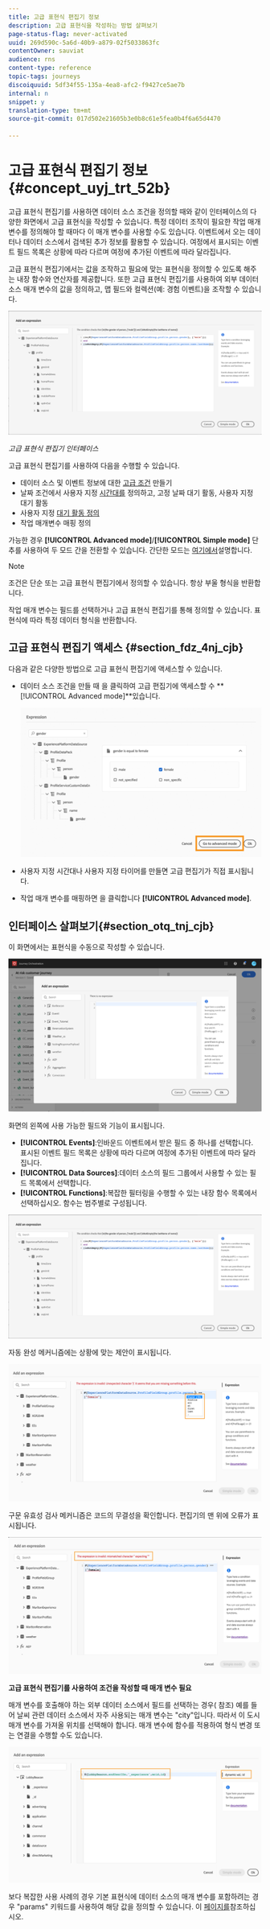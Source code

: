 ```yaml
---
title: 고급 표현식 편집기 정보
description: 고급 표현식을 작성하는 방법 살펴보기
page-status-flag: never-activated
uuid: 269d590c-5a6d-40b9-a879-02f5033863fc
contentOwner: sauviat
audience: rns
content-type: reference
topic-tags: journeys
discoiquuid: 5df34f55-135a-4ea8-afc2-f9427ce5ae7b
internal: n
snippet: y
translation-type: tm+mt
source-git-commit: 017d502e21605b3e0b8c61e5fea0b4f6a65d4470

---
```



# 고급 표현식 편집기 정보 {#concept_uyj_trt_52b}

고급 표현식 편집기를 사용하면 데이터 소스 조건을 정의할 때와 같이 인터페이스의 다양한 화면에서 고급 표현식을 작성할 수 있습니다.
특정 데이터 조작이 필요한 작업 매개 변수를 정의해야 할 때마다 이 매개 변수를 사용할 수도 있습니다. 이벤트에서 오는 데이터나 데이터 소스에서 검색된 추가 정보를 활용할 수 있습니다. 여정에서 표시되는 이벤트 필드 목록은 상황에 따라 다르며 여정에 추가된 이벤트에 따라 달라집니다.

고급 표현식 편집기에서는 값을 조작하고 필요에 맞는 표현식을 정의할 수 있도록 해주는 내장 함수와 연산자를 제공합니다. 또한 고급 표현식 편집기를 사용하여 외부 데이터 소스 매개 변수의 값을 정의하고, 맵 필드와 컬렉션(예: 경험 이벤트)을 조작할 수 있습니다.

![](../assets/journey65.png)

_고급 표현식 편집기 인터페이스_

고급 표현식 편집기를 사용하여 다음을 수행할 수 있습니다.

* 데이터 소스 및 이벤트 정보에 대한 [고급 조건](../building-journeys/condition-activity.md#about_condition) 만들기
* 날짜 조건에서 사용자 지정 [시간대를](../building-journeys/timezone-management.md) 정의하고, 고정 날짜 대기 활동, 사용자 지정 대기 활동
* 사용자 지정 [대기 활동 정의](../building-journeys/wait-activity.md#custom)
* 작업 매개변수 매핑 정의

가능한 경우 **[!UICONTROL Advanced mode]**/**[!UICONTROL Simple mode]** 단추를 사용하여 두 모드 간을 전환할 수 있습니다. 간단한 모드는 [여기에서](../building-journeys/condition-activity.md#about_condition)설명합니다.

>[!NOTE]
>
>조건은 단순 또는 고급 표현식 편집기에서 정의할 수 있습니다. 항상 부울 형식을 반환합니다.
>
>작업 매개 변수는 필드를 선택하거나 고급 표현식 편집기를 통해 정의할 수 있습니다. 표현식에 따라 특정 데이터 형식을 반환합니다.

## 고급 표현식 편집기 액세스 {#section_fdz_4nj_cjb}

다음과 같은 다양한 방법으로 고급 표현식 편집기에 액세스할 수 있습니다.

* 데이터 소스 조건을 만들 때 을 클릭하여 고급 편집기에 액세스할 수 **[!UICONTROL Advanced mode]**있습니다.

   ![](../assets/journeyuc2_33.png)

* 사용자 지정 시간대나 사용자 지정 타이머를 만들면 고급 편집기가 직접 표시됩니다.
* 작업 매개 변수를 매핑하면 을 클릭합니다 **[!UICONTROL Advanced mode]**.

## 인터페이스 살펴보기{#section_otq_tnj_cjb}

이 화면에서는 표현식을 수동으로 작성할 수 있습니다.

![](../assets/journey70.png)

화면의 왼쪽에 사용 가능한 필드와 기능이 표시됩니다.

* **[!UICONTROL Events]**:인바운드 이벤트에서 받은 필드 중 하나를 선택합니다. 표시된 이벤트 필드 목록은 상황에 따라 다르며 여정에 추가된 이벤트에 따라 달라집니다.
* **[!UICONTROL Data Sources]**:데이터 소스의 필드 그룹에서 사용할 수 있는 필드 목록에서 선택합니다.
* **[!UICONTROL Functions]**:복잡한 필터링을 수행할 수 있는 내장 함수 목록에서 선택하십시오. 함수는 범주별로 구성됩니다.

![](../assets/journey65.png)

자동 완성 메커니즘에는 상황에 맞는 제안이 표시됩니다.

![](../assets/journey68.png)

구문 유효성 검사 메커니즘은 코드의 무결성을 확인합니다. 편집기의 맨 위에 오류가 표시됩니다.

![](../assets/journey69.png)

**고급 표현식 편집기를 사용하여 조건을 작성할 때 매개 변수 필요**

매개 변수를 호출해야 하는 외부 데이터 소스에서 필드를 선택하는 경우( [](../datasource/external-data-sources.md)참조) 예를 들어 날씨 관련 데이터 소스에서 자주 사용되는 매개 변수는 &quot;city&quot;입니다. 따라서 이 도시 매개 변수를 가져올 위치를 선택해야 합니다. 매개 변수에 함수를 적용하여 형식 변경 또는 연결을 수행할 수도 있습니다.

![](../assets/journeyuc2_19.png)

보다 복잡한 사용 사례의 경우 기본 표현식에 데이터 소스의 매개 변수를 포함하려는 경우 &quot;params&quot; 키워드를 사용하여 해당 값을 정의할 수 있습니다. 이 [페이지를](../expression/field-references.md)참조하십시오.
